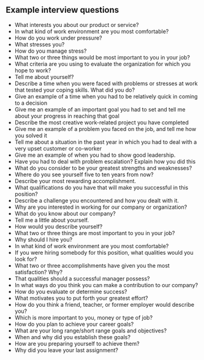 ## Example interview questions

- What interests you about our product or service? 
- In what kind of work environment are you most comfortable? 
- How do you work under pressure? 
- What stresses you?
- How do you manage stress?
- What two or three things would be most important to you in your job?
- What criteria are you using to evaluate the organization for which you hope to work?
- Tell me about yourself?
- Describe a time when you were faced with problems or stresses at work that tested your coping skills. What did you do?
- Give an example of a time when you had to be relatively quick in coming to a decision
- Give me an example of an important goal you had to set and tell me about your progress in reaching that goal
- Describe the most creative work-related project you have completed
- Give me an example of a problem you faced on the job, and tell me how you solved it
- Tell me about a situation in the past year in which you had to deal with a very upset customer or co-worker
- Give me an example of when you had to show good leadership.
- Have you had to deal with problem escalation? Explain how you did this
- What do you consider to be your greatest strengths and weaknesses? 
- Where do you see yourself five to ten years from now? 
- Describe your most rewarding accomplishment. 
- What qualifications do you have that will make you successful in this position? 
- Describe a challenge you encountered and how you dealt with it. 
- Why are you interested in working for our company or organization? 
- What do you know about our company? 
- Tell me a little about yourself. 
- How would you describe yourself? 
- What two or three things are most important to you in your job? 
- Why should I hire you? 
- In what kind of work environment are you most comfortable? 
- If you were hiring somebody for this position, what qualities would you look for? 
- What two or three accomplishments have given you the most satisfaction? Why? 
- That qualities should a successful manager possess? 
- In what ways do you think you can make a contribution to our company? 
- How do you evaluate or determine success? 
- What motivates you to put forth your greatest effort? 
- How do you think a friend, teacher, or former employer would describe you? 
- Which is more important to you, money or type of job? 
- How do you plan to achieve your career goals? 
- What are your long range/short range goals and objectives? 
- When and why did you establish these goals? 
- How are you preparing yourself to achieve them? 
- Why did you leave your last assignment?